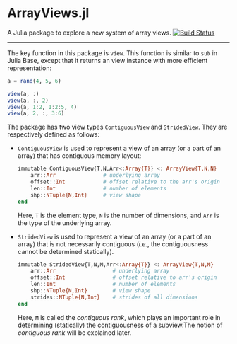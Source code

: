 ArrayViews.jl
=============

A Julia package to explore a new system of array views.
[![Build Status](https://travis-ci.org/lindahua/ArrayViews.jl.png)](https://travis-ci.org/lindahua/ArrayViews.jl)

-----------------------------

The key function in this package is ``view``. This function is similar to ``sub`` in Julia Base, except that it returns an view instance with more efficient representation:

```julia
a = rand(4, 5, 6)

view(a, :)
view(a, :, 2)
view(a, 1:2, 1:2:5, 4)
view(a, 2, :, 3:6)
```

The package has two view types ``ContiguousView`` and ``StridedView``. They are respectively defined as follows:

- ``ContiguousView`` is used to represent a view of an array (or a part of an array) that has contiguous memory layout:

    ```julia
    immutable ContiguousView{T,N,Arr<:Array{T}} <: ArrayView{T,N,N}
        arr::Arr               # underlying array
        offset::Int            # offset relative to the arr's origin
        len::Int               # number of elements
        shp::NTuple{N,Int}     # view shape
    end
    ```
    Here, ``T`` is the element type, ``N`` is the number of dimensions, and ``Arr`` is the type of the underlying array.


- ``StridedView`` is used to represent a view of an array (or a part of an array) that is not necessarily contiguous (*i.e.*, the contiguousness cannot be determined statically).

    ```julia
    immutable StridedView{T,N,M,Arr<:Array{T}} <: ArrayView{T,N,M}
        arr::Arr                  # underlying array
        offset::Int               # offset relative to arr's origin
        len::Int                  # number of elements
        shp::NTuple{N,Int}        # view shape
        strides::NTuple{N,Int}    # strides of all dimensions
    end
    ```
    Here, ``M`` is called the *contiguous rank*, which plays an important role in determining (statically) the contiguousness of a subview.The notion of *contiguous rank* will be explained later.

